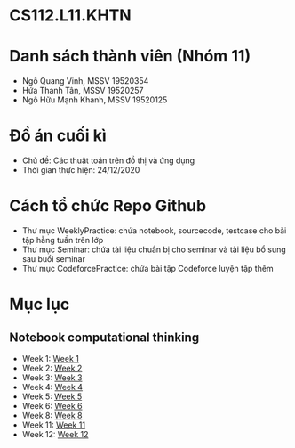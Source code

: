 # CS112.L11.KHTN
<h1>Danh sách thành viên (Nhóm 11)</h1>
    <ul>
        <li>Ngô Quang Vinh, MSSV 19520354</li>
        <li>Hứa Thanh Tân, MSSV 19520257</li>
        <li>Ngô Hữu Mạnh Khanh, MSSV 19520125</li>
    </ul>
<h1>Đồ án cuối kì</h1>
    <ul>
        <li>Chủ đề: Các thuật toán trên đồ thị và ứng dụng</li>
        <li>Thời gian thực hiện: 24/12/2020</li>
    </ul>
<h1>Cách tổ chức Repo Github</h1>
    <ul>
        <li>Thư mục WeeklyPractice: chứa notebook, sourcecode, testcase cho bài tập hằng tuần trên lớp</li>
        <li>Thư mục Seminar: chứa tài liệu chuẩn bị cho seminar và tài liệu bổ sung sau buổi seminar</li>
        <li>Thư mục CodeforcePractice: chứa bài tập Codeforce luyện tập thêm</li>
    </ul>
<h1>Mục lục</h1>
    <h2>Notebook computational thinking</h2>
        <ul>
            <li>Week 1: <a href="https://github.com/vinhqngo5/CS112.L11.KHTN_Team011/tree/master/WeeklyPractice/week1">Week 1</a></li>
            <li>Week 2: <a href="https://github.com/vinhqngo5/CS112.L11.KHTN_Team011/tree/master/WeeklyPractice/week1">Week 2</a></li>
            <li>Week 3: <a href="https://github.com/vinhqngo5/CS112.L11.KHTN_Team011/tree/master/WeeklyPractice/week1">Week 3</a></li>
            <li>Week 4: <a href="https://github.com/vinhqngo5/CS112.L11.KHTN_Team011/tree/master/WeeklyPractice/week1">Week 4</a></li>
            <li>Week 5: <a href="https://github.com/vinhqngo5/CS112.L11.KHTN_Team011/tree/master/WeeklyPractice/week1">Week 5</a></li>
            <li>Week 6: <a href="https://github.com/vinhqngo5/CS112.L11.KHTN_Team011/tree/master/WeeklyPractice/week1">Week 6</a></li>
            <li>Week 8: <a href="https://github.com/vinhqngo5/CS112.L11.KHTN_Team011/tree/master/WeeklyPractice/week1">Week 8</a></li>
            <li>Week 11: <a href="https://github.com/vinhqngo5/CS112.L11.KHTN_Team011/tree/master/WeeklyPractice/week1">Week 11</a></li>
            <li>Week 12: <a href="https://github.com/vinhqngo5/CS112.L11.KHTN_Team011/tree/master/WeeklyPractice/week1">Week 12</a></li>
        </ul>   
